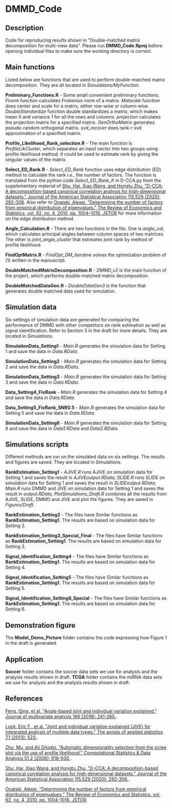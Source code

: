 # DMMD_Code

Description 
-------
Code for reproducing results shown in "Double-matched matrix decomposition for multi-view data". Please run **DMMD_Code.Rproj** before opening individual files to make sure the working directory is correct.

## Main functions
Listed below are functions that are used to perform double-matched matrix decomposition. They are all located in *Simulations/MyFunction*.

**Preliminary_Functions.R** - Some small convenient preliminary functions. *Fnorm* function calculates Frobenius norm of a matrix. *Matscale* function does center and scale for a matrix, either row-wise or column-wise. *DoubleStandardize* function double standardizes a matrix, which makes mean 0 and variance 1 for all the rows and columns. *projection* calculates the projection matrix for a specified matrix. *GenOrthoMatrix* generates pseudo-random orthogonal matrix. *svd_recover* does rank-r svd approximation of a specified matrix.

**Profile_Likelihood_Rank_selection.R** - The main function is *ProfileLikCluster*, which separates an input vector into two groups using profile likelihood method. It could be used to estimate rank by giving the singular values of the matrix.

**Select_ED_Rank.R** - *Select_ED_Rank* function uses edge distribution (ED) method to calculate the rank i.e., the number of factors. The function is translated from the python code *Select_ED_Rank_K* in D-CCA.py from the supplementary material of [Shu, Hai, Xiao Wang, and Hongtu Zhu. "D-CCA: A decomposition-based canonical correlation analysis for high-dimensional datasets." Journal of the American Statistical Association 115.529 (2020): 292-306](https://amstat.tandfonline.com/doi/full/10.1080/01621459.2018.1543599?casa_token=HA13MS9KztkAAAAA%3A1Q_j0Z1DWQ-32p83DDooAf1SxI318fE5HglIgRj1YyNpZY_Kv6BJ-0RTkIajA3t6vIA_QHmhuw). Also refer to [Onatski, Alexei. “Determining the number of factors from empirical distribution of eigenvalues.” The Review of Economics and Statistics, vol. 92, no. 4, 2010, pp. 1004–1016. JSTOR](https://www.jstor.org/stable/40985808?seq=1#metadata_info_tab_contents) for more information on the edge distribution method.

**Angle_Calculation.R** - There are two functions in the file. One is *angle_cal*, which calculates principal angles between column spaces of two matrices. The other is *joint_angle_cluster* that estimates joint rank by method of profile likelihood.

**FindOptMatrix.R** - *FindOpt_DM_Iterative* solves the optimization problem of (1) written in the manuscript.

**DoubleMatchedMatrixDecomposition.R** - *DMMD_v2* is the main function of the project, which performs double-matched matrix decomposition.

**DoubleMatchedDataGen.R** - *DoubleDataGen3* is the function that generates double matched data used for simulation.

## Simulation data
Six settings of simulation data are generated for comparing the performance of DMMD with other competitors on rank estimation as well as signal identification. Refer to Section 3 in the draft for more details. They are located in *Simulations*.

**SimulationData_Setting1** - *Main.R* generates the simulation data for Setting 1 and save the data in *Data.RData*.

**SimulationData_Setting2** - *Main.R* generates the simulation data for Setting 2 and save the data in *Data.RData*.

**SimulationData_Setting3** - *Main.R* generates the simulation data for Setting 3 and save the data in *Data.RData*.

**Data_Setting4_FixRank** - *Main.R* generates the simulation data for Setting 4 and save the data in *Data.RData*.

**Data_Setting5_FixRank_SNR0.5** - *Main.R* generates the simulation data for Setting 5 and save the data in *Data.RData*.

**SimulationData_Setting6** - *Main.R* generates the simulation data for Setting 6 and save the data in *Data1.RData* and *Data2.RData*.

## Simulations scripts
Different methods are run on the simulated data on six settings. The results and figures are saved. They are located in *Simulations*.

**RankEstimation_Setting1** - *AJIVE.R* runs AJIVE on simulation data for Setting 1 and saves the result in *AJIVEoutput.RData*; *SLIDE.R* runs SLIDE on simulation data for Setting 1 and saves the result in *SLIDEoutput.RData*; *Main.R* runs DMMD and JIVE on simulation data for Setting 1 and saves the result in *output.RData*, *PlotSimulations_Draft.R* combines all the results from AJIVE, SLIDE, DMMD and JIVE and plot the figures. They are saved in *Figures/Draft*.

**RankEstimation_Setting2** - The files have Similar functions as **RankEstimation_Setting1**. The results are based on simulation data for Setting 2.

**RankEstimation_Setting3_Special_Final** - The files have Similar functions as **RankEstimation_Setting1**. The results are based on simulation data for Setting 3.

**Signal_Identification_Setting4** - The files have Similar functions as **RankEstimation_Setting1**. The results are based on simulation data for Setting 4.

**Signal_Identification_Setting5** - The files have Similar functions as **RankEstimation_Setting1**. The results are based on simulation data for Setting 5.

**Signal_Identification_Setting6_Special** - The files have Similar functions as **RankEstimation_Setting1**. The results are based on simulation data for Setting 6.

## Demonstration figure 
The **Model_Demo_Picture** folder contains the code expressing how Figure 1 in the draft is generated.

## Application
**Soccer** folder contains the soccer data sets we use for analysis and the analysis results shown in draft. 
**TCGA** folder contains the miRNA data sets we use for analysis and the analysis results shown in draft. 

References
-------
[Feng, Qing, et al. "Angle-based joint and individual variation explained." Journal of multivariate analysis 166 (2018): 241-265.](https://arxiv.org/pdf/1704.02060.pdf).

[Lock, Eric F., et al. "Joint and individual variation explained (JIVE) for integrated analysis of multiple data types." The annals of applied statistics 7.1 (2013): 523.](https://arxiv.org/pdf/1102.4110.pdf).

[Zhu, Mu, and Ali Ghodsi. "Automatic dimensionality selection from the scree plot via the use of profile likelihood." Computational Statistics & Data Analysis 51.2 (2006): 918-930.](http://citeseerx.ist.psu.edu/viewdoc/download?doi=10.1.1.90.3768&rep=rep1&type=pdf).

[Shu, Hai, Xiao Wang, and Hongtu Zhu. "D-CCA: A decomposition-based canonical correlation analysis for high-dimensional datasets." Journal of the American Statistical Association 115.529 (2020): 292-306.](https://amstat.tandfonline.com/doi/full/10.1080/01621459.2018.1543599?casa_token=HA13MS9KztkAAAAA%3A1Q_j0Z1DWQ-32p83DDooAf1SxI318fE5HglIgRj1YyNpZY_Kv6BJ-0RTkIajA3t6vIA_QHmhuw).

[Onatski, Alexei. “Determining the number of factors from empirical distribution of eigenvalues.” The Review of Economics and Statistics, vol. 92, no. 4, 2010, pp. 1004–1016. JSTOR](https://www.jstor.org/stable/40985808?seq=1#metadata_info_tab_contents).



